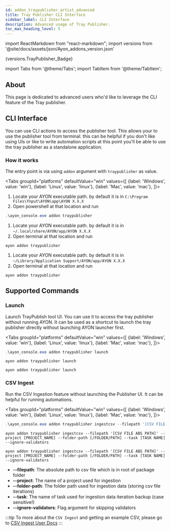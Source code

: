 ```yaml
---
id: addon_traypublisher_artist_advanced
title: Tray Publisher CLI Interface
sidebar_label: CLI Interface
description: Advanced usage of Tray Publisher.
toc_max_heading_level: 5
---
```


import ReactMarkdown from "react-markdown";
import versions from '@site/docs/assets/json/Ayon_addons_version.json'

<ReactMarkdown>
{versions.TrayPublisher_Badge}
</ReactMarkdown>

import Tabs from '@theme/Tabs';
import TabItem from '@theme/TabItem';


## About

This page is dedicated to advanced users who'd like to leverage the CLI feature of the Tray publisher. 

## CLI Interface 

You can use CLI actions to access the publisher tool. 
This allows your to use the publisher tool from terminal. this can be helpful if you don't like using UIs or like to write automation scripts at this point you'll be able to use the tray publisher as a standalone application.

### How it works

The entry point is via using `addon` argument with `traypublisher` as value.

<Tabs
groupId="platforms"
defaultValue="win"
values={[
{label: 'Windows', value: 'win'},
{label: 'Linux', value: 'linux'},
{label: 'Mac', value: 'mac'},
]}>

<TabItem value="win">

1. Locate your AYON executable path. by default it is in `C:\Program Files\Ynput\AYON\app\AYON X.X.X`
2. Open powershell at that location and run
```powershell
.\ayon_console.exe addon traypublisher
```

</TabItem>

<TabItem value="linux">

1. Locate your AYON executable path. by default it is in `~/.local/share/AYON/app/AYON X.X.X`
2. Open terminal at that location and run
```shell
ayon addon traypublisher
```

</TabItem>

<TabItem value="mac">

1. Locate your AYON executable path. by default it is in `~/Library/Application Support/AYON/app/AYON X.X.X`
2. Open terminal at that location and run
```shell
ayon addon traypublisher
```
</TabItem>

</Tabs>


## Supported Commands

### Launch

Launch TrayPublish tool UI.
You can use it to access the tray publisher without running AYON. It can be used as a shortcut to launch the tray publisher directly without launching AYON launcher first.

<Tabs
groupId="platforms"
defaultValue="win"
values={[
{label: 'Windows', value: 'win'},
{label: 'Linux', value: 'linux'},
{label: 'Mac', value: 'mac'},
]}>

<TabItem value="win">

```powershell
.\ayon_console.exe addon traypublisher launch
```

</TabItem>

<TabItem value="linux">

```shell
ayon addon traypublisher launch
```

</TabItem>

<TabItem value="mac">

```shell
ayon addon traypublisher launch
```
</TabItem>

</Tabs>

### CSV Ingest

Run the CSV Ingestion feature without launching the Publisher UI.
It can be helpful for running automations.

<Tabs
groupId="platforms"
defaultValue="win"
values={[
{label: 'Windows', value: 'win'},
{label: 'Linux', value: 'linux'},
{label: 'Mac', value: 'mac'},
]}>

<TabItem value="win">

```powershell
.\ayon_console.exe addon traypublisher ingestcsv --filepath '[CSV FILE ABS PATH]' --project [PROJECT_NAME] --folder-path [/FOLDER/PATH] --task [TASK NAME] --ignore-validators
```

</TabItem>

<TabItem value="linux">

```shell
ayon addon traypublisher ingestcsv --filepath '[CSV FILE ABS PATH]' --project [PROJECT_NAME] --folder-path [/FOLDER/PATH] --task [TASK NAME] --ignore-validators
```

</TabItem>

<TabItem value="mac">

```shell
ayon addon traypublisher ingestcsv --filepath '[CSV FILE ABS PATH]' --project [PROJECT_NAME] --folder-path [/FOLDER/PATH] --task [TASK NAME] --ignore-validators
```
</TabItem>

</Tabs>

- **--filepath**: The absolute path to csv file which is in root of package folder
- **--project**: The name of a project used for ingestion
- **--folder-path**: The folder path used for ingestion data (storing csv file iterations)
- **--task**: The name of task used for ingestion data iteration backup (case sensitive!)
- **--ignore-validators**: Flag argument for skipping validators

:::tip
To more about the `CSV Ingest` and getting an example CSV, please go to [CSV Ingest User Docs](addon_traypublisher_artist.md#prepare-your-csv-file)
:::